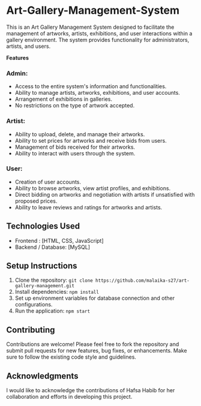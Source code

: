 # Art-Gallery-Management-System

This is an Art Gallery Management System designed to facilitate the management of artworks, artists, exhibitions, and user interactions within a gallery environment. The system provides functionality for administrators, artists, and users.

 **Features**

### Admin:
- Access to the entire system's information and functionalities.
- Ability to manage artists, artworks, exhibitions, and user accounts.
- Arrangement of exhibitions in galleries.
- No restrictions on the type of artwork accepted.

### Artist:
- Ability to upload, delete, and manage their artworks.
- Ability to set prices for artworks and receive bids from users.
- Management of bids received for their artworks.
- Ability to interact with users through the system.

### User:
- Creation of user accounts.
- Ability to browse artworks, view artist profiles, and exhibitions.
- Direct bidding on artworks and negotiation with artists if unsatisfied with proposed prices.
- Ability to leave reviews and ratings for artworks and artists.

## Technologies Used

- Frontend : [HTML, CSS, JavaScript]
- Backend / Database: [MySQL]

## Setup Instructions

1. Clone the repository: `git clone https://github.com/malaika-s27/art-gallery-management.git`
2. Install dependencies: `npm install`
3. Set up environment variables for database connection and other configurations.
4. Run the application: `npm start`

## Contributing

Contributions are welcome! Please feel free to fork the repository and submit pull requests for new features, bug fixes, or enhancements. Make sure to follow the existing code style and guidelines.

## Acknowledgments
I would like to acknowledge the contributions of Hafsa Habib for her collaboration and efforts in developing this project.

